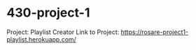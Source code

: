 # 430-project-1

Project: Playlist Creator
Link to Project: https://rosare-project1-playlist.herokuapp.com/
